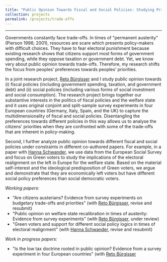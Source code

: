 ```yaml
---
title: "Public Opinion Towards Fiscal and Social Policies: Studying Priorities and Trade-Offs with Survey Experiments"
collection: projects
permalink: /projects/trade-offs
---
```


------

Governments constantly face trade-offs. In times of "permanent austerity" (Pierson 1996; 2001), resources are scare which presents policy-makers with difficult choices. They have to fear electoral punishment because existing research shows that citizens support most forms of government spending, while they oppose taxation or government debt. Yet, we know very about public opinion towards trade-offs. Therefore, my research shifts the focus from peoples’ preferences towards peoples’ priorities.

In a joint research project, [Reto Bürgisser](https://www.ipw.unibe.ch/ueber_uns/personen/dr_buergisser_reto/index_ger.html) and I study public opinion towards (i) fiscal policies (including government spending, taxation, and government debt) and (ii) social policies (including various forms of social investment and social consumption). The research project brings together our substantive interests in the politics of fiscal policies and the welfare state and it uses original conjoint and split-sample survey experiments in four European countries (Germany, Italy, Spain, and the UK) to capture the multidimensionality of fiscal and social policies. Disentangling the preferences towards different policies in this way allows us to analyse the citizens' priorities when they are confronted with some of the trade-offs that are inherent in policy-making.  

Second, I further analyze public opinion towards different fiscal and social policies under constraints in different co-authored papers. For example, in a paper with [Hanna Schwander](www.schander-hanna.ch), we use data from the European Social Survey and focus on Green voters to study the implications of the electoral realignment on the left in Europe for the welfare state. Based on the material self-interest and the ideological predisposition of Green voters, we argue and demonstrate that they are economically left voters but have different social policy preferences than social democratic voters. 

*Working papers:*

* "Are citizens austerians? Evidence from survey experiments on budgetary trade-offs and priorities" (with [Reto Bürgisser](https://www.ipw.unibe.ch/ueber_uns/personen/dr_buergisser_reto/index_ger.html), revise and resubmit) 
* "Public opinion on welfare state recalibration in times of austerity: Evidence from survey experiments" (with [Reto Bürgisser](https://www.ipw.unibe.ch/ueber_uns/personen/dr_buergisser_reto/index_ger.html), under review)
* "Green voters and support for different social policy logics in times of electoral realignment" (with [Hanna Schwander](www.schander-hanna.ch), revise and resubmit)

*Work in progress papers:*
* "Is the low tax doctrine rooted in public opinion? Evidence from a survey experiment in four European countries" (with [Reto Bürgisser](https://www.ipw.unibe.ch/ueber_uns/personen/dr_buergisser_reto/index_ger.html)

